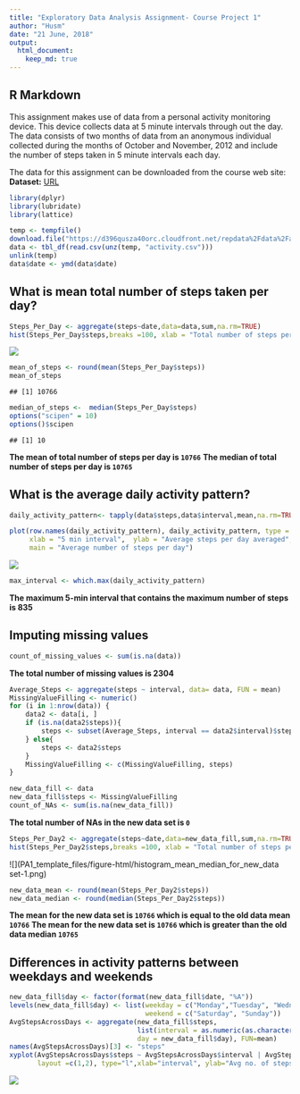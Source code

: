 ```yaml
---
title: "Exploratory Data Analysis Assignment- Course Project 1"
author: "Husm"
date: "21 June, 2018"
output: 
  html_document:
    keep_md: true
---
```



## R Markdown

This assignment makes use of data from a personal activity monitoring device. This device collects data at 5 minute intervals through out the day. The data consists of two months of data from an anonymous individual collected during the months of October and November, 2012 and include the number of steps taken in 5 minute intervals each day.

The data for this assignment can be downloaded from the course web site:  
**Dataset:** [URL](https://d396qusza40orc.cloudfront.net/repdata%2Fdata%2Factivity.zip)


```r
library(dplyr)
library(lubridate)
library(lattice)
```


```r
temp <- tempfile()
download.file("https://d396qusza40orc.cloudfront.net/repdata%2Fdata%2Factivity.zip",temp)
data <- tbl_df(read.csv(unz(temp, "activity.csv")))
unlink(temp)
data$date <- ymd(data$date)
```
## What is mean total number of steps taken per day?

```r
Steps_Per_Day <- aggregate(steps~date,data=data,sum,na.rm=TRUE)
hist(Steps_Per_Day$steps,breaks =100, xlab = "Total number of steps per day", col=4, main=" Total number of steps taken each day")
```

![](PA1_template_files/figure-html/total_number_of_steps_taken_per_day-1.png)<!-- -->

```r
mean_of_steps <- round(mean(Steps_Per_Day$steps))
mean_of_steps
```

```
## [1] 10766
```

```r
median_of_steps <-  median(Steps_Per_Day$steps)
options("scipen" = 10)
options()$scipen
```

```
## [1] 10
```

**The mean of total number of steps per day is ``10766``**
**The median of total number of steps per day is ``10765``**


## What is the average daily activity pattern?

```r
daily_activity_pattern<- tapply(data$steps,data$interval,mean,na.rm=TRUE)

plot(row.names(daily_activity_pattern), daily_activity_pattern, type = "l", col = "2",
     xlab = "5 min interval",  ylab = "Average steps per day averaged",
     main = "Average number of steps per day")
```

![](PA1_template_files/figure-html/average_daily_activity_pattern-1.png)<!-- -->


```r
max_interval <- which.max(daily_activity_pattern)
```

**The maximum 5-min interval that contains the maximum number of steps is 835**

## Imputing missing values


```r
count_of_missing_values <- sum(is.na(data))
```
**The total number of missing values is 2304**


```r
Average_Steps <- aggregate(steps ~ interval, data= data, FUN = mean)
MissingValueFilling <- numeric()
for (i in 1:nrow(data)) {
    data2 <- data[i, ]
    if (is.na(data2$steps)){
        steps <- subset(Average_Steps, interval == data2$interval)$steps
    } else{
        steps <- data2$steps
    }
    MissingValueFilling <- c(MissingValueFilling, steps)
}
```


```r
new_data_fill <- data
new_data_fill$steps <- MissingValueFilling
count_of_NAs <- sum(is.na(new_data_fill))
```
**The total number of NAs in the new data set is ``0``**


```r
Steps_Per_Day2 <- aggregate(steps~date,data=new_data_fill,sum,na.rm=TRUE)
hist(Steps_Per_Day2$steps,breaks =100, xlab = "Total number of steps per day", col=4, main = "Total number of steps taken each day ")
```

![](PA1_template_files/figure-html/histogram_mean_median_for_new_data set-1.png)<!-- -->

```r
new_data_mean <- round(mean(Steps_Per_Day2$steps))
new_data_median <- round(median(Steps_Per_Day2$steps))
```

**The mean for the new data set is ``10766`` which is equal to the old data mean ``10766``**
**The mean for the new data set is ``10766`` which is greater than the old data median ``10765``**

## Differences in activity patterns between weekdays and weekends


```r
new_data_fill$day <- factor(format(new_data_fill$date, "%A"))
levels(new_data_fill$day) <- list(weekday = c("Monday","Tuesday", "Wednesday", "Thursday", "Friday"),
                                  weekend = c("Saturday", "Sunday"))
AvgStepsAcrossDays <- aggregate(new_data_fill$steps,
                                list(interval = as.numeric(as.character(new_data_fill$interval)),
                                day = new_data_fill$day), FUN=mean)
names(AvgStepsAcrossDays)[3] <- "steps"
xyplot(AvgStepsAcrossDays$steps ~ AvgStepsAcrossDays$interval | AvgStepsAcrossDays$day, 
       layout =c(1,2), type="l",xlab="interval", ylab="Avg no. of steps")
```

![](PA1_template_files/figure-html/total_number_of_steps_taken_per_day_for_new_data_set-1.png)<!-- -->


